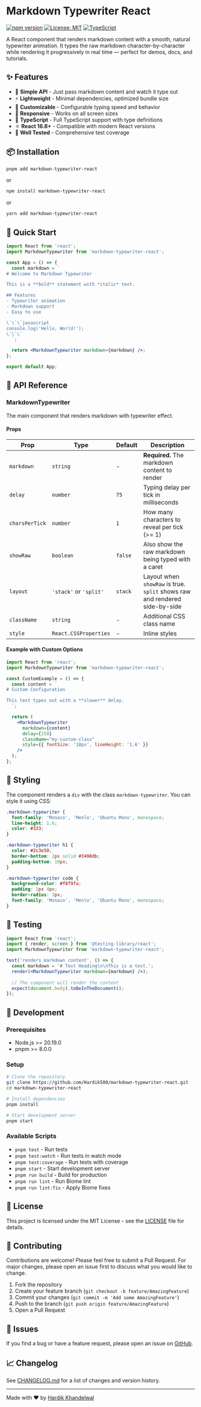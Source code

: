 # Markdown Typewriter React

[![npm version](https://badge.fury.io/js/markdown-typewriter-react.svg)](https://badge.fury.io/js/markdown-typewriter-react)
[![License: MIT](https://img.shields.io/badge/License-MIT-yellow.svg)](https://opensource.org/licenses/MIT)
[![TypeScript](https://img.shields.io/badge/%3C%2F%3E-TypeScript-%230074c1.svg)](http://www.typescriptlang.org/)

A React component that renders markdown content with a smooth, natural typewriter animation. It types the raw markdown character-by-character while rendering it progressively in real time — perfect for demos, docs, and tutorials.

## ✨ Features

- 🎯 **Simple API** - Just pass markdown content and watch it type out
- ⚡ **Lightweight** - Minimal dependencies, optimized bundle size
- 🎨 **Customizable** - Configurable typing speed and behavior
- 📱 **Responsive** - Works on all screen sizes
- 🔧 **TypeScript** - Full TypeScript support with type definitions
- ⚛️ **React 16.8+** - Compatible with modern React versions
- 🧪 **Well Tested** - Comprehensive test coverage

## 📦 Installation

```bash
pnpm add markdown-typewriter-react
```

or

```bash
npm install markdown-typewriter-react
```

or

```bash
yarn add markdown-typewriter-react
```

## 🚀 Quick Start

```jsx
import React from 'react';
import MarkdownTypewriter from 'markdown-typewriter-react';

const App = () => {
  const markdown = `
# Welcome to Markdown Typewriter

This is a **bold** statement with *italic* text.

## Features
- Typewriter animation
- Markdown support
- Easy to use

\`\`\`javascript
console.log('Hello, World!');
\`\`\`
  `;

  return <MarkdownTypewriter markdown={markdown} />;
};

export default App;
```

## 📖 API Reference

### MarkdownTypewriter

The main component that renders markdown with typewriter effect.

#### Props

| Prop | Type | Default | Description |
|------|------|---------|-------------|
| `markdown` | `string` | - | **Required.** The markdown content to render |
| `delay` | `number` | `75` | Typing delay per tick in milliseconds |
| `charsPerTick` | `number` | `1` | How many characters to reveal per tick (>= 1) |
| `showRaw` | `boolean` | `false` | Also show the raw markdown being typed with a caret |
| `layout` | `'stack'` or `'split'` | `stack` | Layout when `showRaw` is true. `split` shows raw and rendered side-by-side |
| `className` | `string` | - | Additional CSS class name |
| `style` | `React.CSSProperties` | - | Inline styles |

#### Example with Custom Options

```jsx
import React from 'react';
import MarkdownTypewriter from 'markdown-typewriter-react';

const CustomExample = () => {
  const content = `
# Custom Configuration

This text types out with a **slower** delay.
  `;

  return (
    <MarkdownTypewriter 
      markdown={content}
      delay={150}
      className="my-custom-class"
      style={{ fontSize: '18px', lineHeight: '1.6' }}
    />
  );
};
```

## 🎨 Styling

The component renders a `div` with the class `markdown-typewriter`. You can style it using CSS:

```css
.markdown-typewriter {
  font-family: 'Monaco', 'Menlo', 'Ubuntu Mono', monospace;
  line-height: 1.6;
  color: #333;
}

.markdown-typewriter h1 {
  color: #2c3e50;
  border-bottom: 2px solid #3498db;
  padding-bottom: 10px;
}

.markdown-typewriter code {
  background-color: #f8f9fa;
  padding: 2px 4px;
  border-radius: 3px;
  font-family: 'Monaco', 'Menlo', 'Ubuntu Mono', monospace;
}
```

## 🧪 Testing

```jsx
import React from 'react';
import { render, screen } from '@testing-library/react';
import MarkdownTypewriter from 'markdown-typewriter-react';

test('renders markdown content', () => {
  const markdown = '# Test Heading\n\nThis is a test.';
  render(<MarkdownTypewriter markdown={markdown} />);
  
  // The component will render the content
  expect(document.body).toBeInTheDocument();
});
```

## 🔧 Development

### Prerequisites

- Node.js >= 20.19.0
- pnpm >= 8.0.0

### Setup

```bash
# Clone the repository
git clone https://github.com/Hardik500/markdown-typewriter-react.git
cd markdown-typewriter-react

# Install dependencies
pnpm install

# Start development server
pnpm start
```

### Available Scripts

- `pnpm test` - Run tests
- `pnpm test:watch` - Run tests in watch mode
- `pnpm test:coverage` - Run tests with coverage
- `pnpm start` - Start development server
- `pnpm run build` - Build for production
- `pnpm run lint` - Run Biome lint
- `pnpm run lint:fix` - Apply Biome fixes

## 📄 License

This project is licensed under the MIT License - see the [LICENSE](LICENSE) file for details.

## 🤝 Contributing

Contributions are welcome! Please feel free to submit a Pull Request. For major changes, please open an issue first to discuss what you would like to change.

1. Fork the repository
2. Create your feature branch (`git checkout -b feature/AmazingFeature`)
3. Commit your changes (`git commit -m 'Add some AmazingFeature'`)
4. Push to the branch (`git push origin feature/AmazingFeature`)
5. Open a Pull Request

## 🐛 Issues

If you find a bug or have a feature request, please open an issue on [GitHub](https://github.com/Hardik500/markdown-typewriter-react/issues).

## 📈 Changelog

See [CHANGELOG.md](CHANGELOG.md) for a list of changes and version history.

---

Made with ❤️ by [Hardik Khandelwal](https://github.com/Hardik500)
